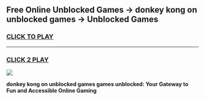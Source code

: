 
## Free Online Unblocked Games → donkey kong on unblocked games → Unblocked Games
<h3>
<a href="https://premium.freeplayer.one?title=donkey_kong_on_unblocked_games&ref=21F">CLICK TO PLAY</a></h3>
<hr>

<h3>
<a href="https://premium.freeplayer.one?title=donkey_kong_on_unblocked_games&ref=21F">CLICK 2 PLAY</a>
  
</h3>

<a href="https://premium.freeplayer.one?title=donkey_kong_on_unblocked_games&ref=21F/"><img src="https://clearcache.store/games.png"></a>


**donkey kong on unblocked games games unblocked: Your Gateway to Fun and Accessible Online Gaming**

